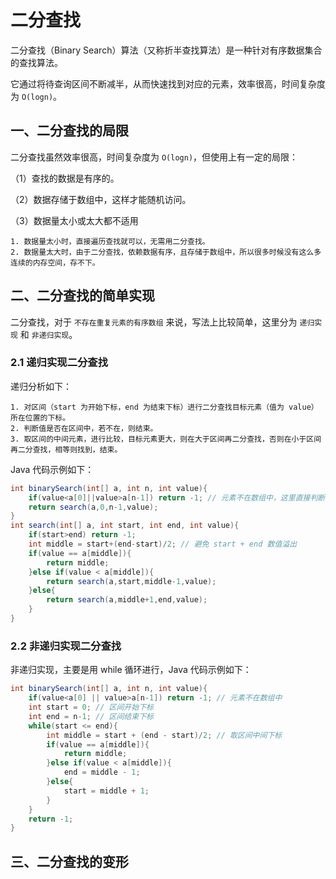 # 二分查找

二分查找（Binary Search）算法（又称折半查找算法）是一种针对有序数据集合的查找算法。

它通过将待查询区间不断减半，从而快速找到对应的元素，效率很高，时间复杂度为 `O(logn)`。

## 一、二分查找的局限

二分查找虽然效率很高，时间复杂度为 `O(logn)`，但使用上有一定的局限：

（1）查找的数据是有序的。

（2）数据存储于数组中，这样才能随机访问。

（3）数据量太小或太大都不适用

```
1. 数据量太小时，直接遍历查找就可以，无需用二分查找。
2. 数据量太大时，由于二分查找，依赖数据有序，且存储于数组中，所以很多时候没有这么多连续的内存空间，存不下。
```

## 二、二分查找的简单实现

二分查找，对于 `不存在重复元素的有序数组` 来说，写法上比较简单，这里分为 `递归实现` 和 `非递归实现`。

### 2.1 递归实现二分查找

递归分析如下：

```
1. 对区间（start 为开始下标，end 为结束下标）进行二分查找目标元素（值为 value）所在位置的下标。
2. 判断值是否在区间中，若不在，则结束。
3. 取区间的中间元素，进行比较，目标元素更大，则在大于区间再二分查找，否则在小于区间再二分查找，相等则找到，结束。
```

Java 代码示例如下：

```java
int binarySearch(int[] a, int n, int value){
    if(value<a[0]||value>a[n-1]) return -1; // 元素不在数组中，这里直接判断，更为高效
    return search(a,0,n-1,value);
}
int search(int[] a, int start, int end, int value){
    if(start>end) return -1;
    int middle = start+(end-start)/2; // 避免 start + end 数值溢出
    if(value == a[middle]){
        return middle;
    }else if(value < a[middle]){
        return search(a,start,middle-1,value);
    }else{
        return search(a,middle+1,end,value);
    }
}
```

### 2.2 非递归实现二分查找

非递归实现，主要是用 while 循环进行，Java 代码示例如下：

```java
int binarySearch(int[] a, int n, int value){
    if(value<a[0] || value>a[n-1]) return -1; // 元素不在数组中
    int start = 0; // 区间开始下标
    int end = n-1; // 区间结束下标
    while(start <= end){
        int middle = start + (end - start)/2; // 取区间中间下标
        if(value == a[middle]){
            return middle;
        }else if(value < a[middle]){
            end = middle - 1;
        }else{
            start = middle + 1;
        }
    }
    return -1;
}
```

## 三、二分查找的变形